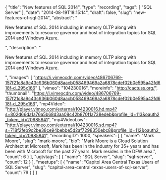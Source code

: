 {
  "title": "New features of SQL 2014",
  "type": "recording",
  "tags": [
    "SQL Server"
  ],
  "date": "2014-08-19T18:15:14",
  "draft": false,
  "slug": "new-features-of-sql-2014",
  "abstract": "<p>New features of SQL 2014 including in memory OLTP along with improvements to resource governor and host of integration topics for SQL 2014 and Windows Azure.</p>",
  "description": "<p>New features of SQL 2014 including in memory OLTP along with improvements to resource governor and host of integration topics for SQL 2014 and Windows Azure.</p>",
  "images": [
    "https://i.vimeocdn.com/video/486706769-157f21c8a9c43c936b060d8aacb058469469a2a6878cdef02b0e595a42fd618f-d_295x166"
  ],
  "vimeo": "104230016",
  "moreinfo": "http://cactuss.org/",
  "thumbnail": "https://i.vimeocdn.com/video/486706769-157f21c8a9c43c936b060d8aacb058469469a2a6878cdef02b0e595a42fd618f-d_295x166",
  "mp4Video": "http://player.vimeo.com/external/104230016.hd.mp4?s=802d66da1a76a5b68d3aa08c42b870f1a738edeb&profile_id=113&oauth2_token_id=20985841",
  "mp4VideoLow": "http://player.vimeo.com/external/104230016.sd.mp4?s=718f2feb9c2be38ce94bebbe5d2af7298350ebc8&profile_id=112&oauth2_token_id=20985841",
  "recordingID": 1000,
  "speakers": [
    {
      "name": "Mark Moore",
      "slug": "mark-moore",
      "bio": "Mark Moore is a Cloud Solution Architect at Microsoft, Mark has been in the industry for 35+ years and has been with Microsoft for the past 27 years. Mark resides in the DFW area.",
      "count": 6
    }
  ],
  "ugtvtags": [
    {
      "name": "SQL Server",
      "slug": "sql-server",
      "count": 12
    }
  ],
  "meetups": [
    {
      "name": "Capitol Area Central Texas Users of SQL Server",
      "slug": "capitol-area-central-texas-users-of-sql-server",
      "count": 79
    }
  ]
}
